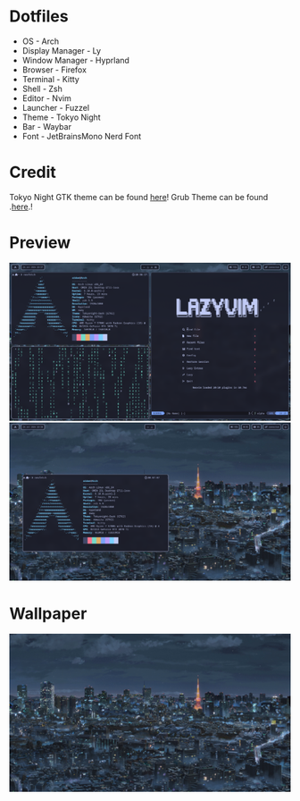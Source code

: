 # Dotfiles

* OS - Arch
* Display Manager - Ly
* Window Manager - Hyprland
* Browser - Firefox
* Terminal - Kitty
* Shell - Zsh
* Editor - Nvim
* Launcher - Fuzzel
* Theme - Tokyo Night
* Bar - Waybar
* Font - JetBrainsMono Nerd Font

# Credit

Tokyo Night GTK theme can be found [here](https://github.com/Fausto-Korpsvart/Tokyonight-GTK-Theme)!
Grub Theme can be found .[here](https://github.com/mino29/tokyo-night-grub).!

# Preview
![alt text](https://github.com/Mrfishbowl/Dotfiles/blob/main/preview1.png)
![alt text](https://github.com/Mrfishbowl/Dotfiles/blob/main/preview3.png)

# Wallpaper
![alt text](https://github.com/Mrfishbowl/Dotfiles/blob/main/wallpapers/TokyoNightWallpaper.png)
